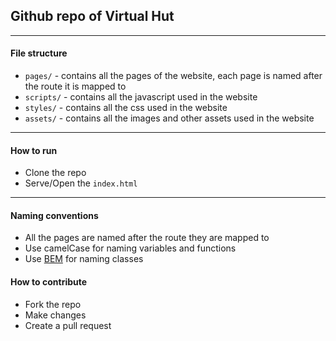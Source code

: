 ## Github repo of Virtual Hut

---

#### File structure

- `pages/` - contains all the pages of the website, each page is named after the route it is mapped to
- `scripts/` - contains all the javascript used in the website
- `styles/` - contains all the css used in the website
- `assets/` - contains all the images and other assets used in the website

---

#### How to run

- Clone the repo
- Serve/Open the `index.html`

---

#### Naming conventions

- All the pages are named after the route they are mapped to
- Use camelCase for naming variables and functions
- Use [BEM]('https://en.bem.info/methodology/naming-convention/) for naming classes

#### How to contribute

- Fork the repo
- Make changes
- Create a pull request
